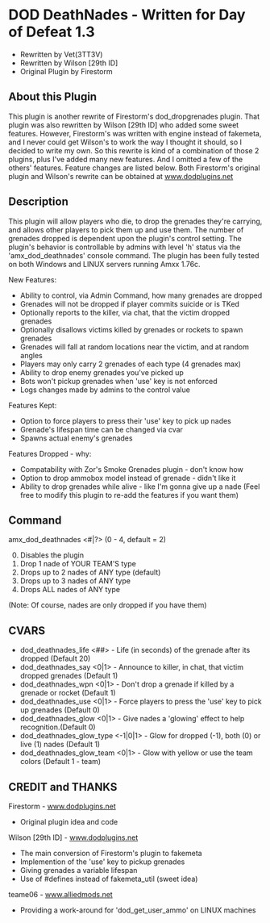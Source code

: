 # DOD DeathNades - Written for Day of Defeat 1.3

- Rewritten by Vet(3TT3V)
- Rewritten by Wilson [29th ID]
- Original Plugin by Firestorm

## About this Plugin
This plugin is another rewrite of Firestorm's dod_dropgrenades plugin. That plugin was also rewritten by Wilson [29th ID] who added some sweet features. However, Firestorm's was written with engine instead of fakemeta, and I never could get Wilson's to work the way I thought it should, so I decided to write my own. So this rewrite is kind of a combination of those 2 plugins, plus I've added many new features. And I omitted a few of the others' features. Feature changes are listed below. Both Firestorm's original plugin and Wilson's rewrite can be obtained at www.dodplugins.net

## Description
This plugin will allow players who die, to drop the grenades they're carrying, and allows other players to pick them up and use them. The number of grenades dropped is dependent upon the plugin's control setting. The plugin's behavior is controllable by admins with level 'h' status via the 'amx_dod_deathnades' console command. The plugin has been fully tested on both Windows and LINUX servers running Amxx 1.76c.

New Features:
- Ability to control, via Admin Command, how many grenades are dropped
- Grenades will not be dropped if player commits suicide or is TKed
- Optionally reports to the killer, via chat, that the victim dropped grenades
- Optionally disallows victims killed by grenades or rockets to spawn grenades
- Grenades will fall at random locations near the victim, and at random angles
- Players may only carry 2 grenades of each type (4 grenades max)
- Ability to drop enemy grenades you've picked up
- Bots won't pickup grenades when 'use' key is not enforced
- Logs changes made by admins to the control value

Features Kept:
- Option to force players to press their 'use' key to pick up nades
- Grenade's lifespan time can be changed via cvar
- Spawns actual enemy's grenades

Features Dropped - why:
- Compatability with Zor's Smoke Grenades plugin - don't know how
- Option to drop ammobox model instead of grenade - didn't like it
- Ability to drop grenades while alive - like I'm gonna give up a nade
(Feel free to modify this plugin to re-add the features if you want them)

## Command
amx_dod_deathnades <#|?> (0 - 4, default = 2)

0. Disables the plugin
1. Drop 1 nade of YOUR TEAM'S type
2. Drops up to 2 nades of ANY type (default)
3. Drops up to 3 nades of ANY type
4. Drops ALL nades of ANY type

(Note: Of course, nades are only dropped if you have them)

## CVARS
- dod_deathnades_life <##> - Life (in seconds) of the grenade after its dropped (Default 20)
- dod_deathnades_say <0|1> - Announce to killer, in chat, that victim dropped grenades (Default 1)
- dod_deathnades_wpn <0|1> - Don't drop a grenade if killed by a grenade or rocket (Default 1)
- dod_deathnades_use <0|1> - Force players to press the 'use' key to pick up grenades (Default 0)
- dod_deathnades_glow <0|1> - Give nades a 'glowing' effect to help recognition.(Default 0)
- dod_deathnades_glow_type <-1|0|1> - Glow for dropped (-1), both (0) or live (1) nades (Default 1)
- dod_deathnades_glow_team <0|1> - Glow with yellow or use the team colors (Default 1 - team)

## CREDIT and THANKS
Firestorm - www.dodplugins.net
- Original plugin idea and code

Wilson [29th ID] - www.dodplugins.net
- The main conversion of Firestorm's plugin to fakemeta
- Implemention of the 'use' key to pickup grenades
- Giving grenades a variable lifespan
- Use of #defines instead of fakemeta_util (sweet idea)

teame06 - www.alliedmods.net
- Providing a work-around for 'dod_get_user_ammo' on LINUX machines
